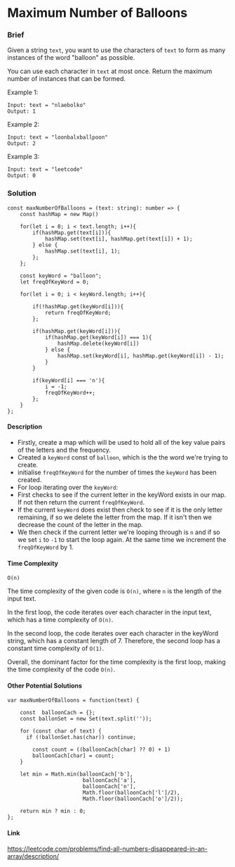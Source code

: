 # Maximum Number of Balloons

### Brief

Given a string `text`, you want to use the characters of `text` to form as many instances of the word "balloon" as possible.

You can use each character in `text` at most once. Return the maximum number of instances that can be formed.

Example 1:

```
Input: text = "nlaebolko"
Output: 1
```

Example 2:

```
Input: text = "loonbalxballpoon"
Output: 2
```

Example 3:

```
Input: text = "leetcode"
Output: 0
```

### Solution

```
const maxNumberOfBalloons = (text: string): number => {
    const hashMap = new Map()

    for(let i = 0; i < text.length; i++){
        if(hashMap.get(text[i])){
            hashMap.set(text[i], hashMap.get(text[i]) + 1);
        } else {
            hashMap.set(text[i], 1);
        };
    };

    const keyWord = "balloon";
    let freqOfKeyWord = 0;

    for(let i = 0; i < keyWord.length; i++){

        if(!hashMap.get(keyWord[i])){
            return freqOfKeyWord;
        };

        if(hashMap.get(keyWord[i])){
            if(hashMap.get(keyWord[i]) === 1){
                hashMap.delete(keyWord[i])
            } else {
                hashMap.set(keyWord[i], hashMap.get(keyWord[i]) - 1);
            }
        }

        if(keyWord[i] === 'n'){
            i = -1;
            freqOfKeyWord++;
        };
    }
};
```

#### Description

- Firstly, create a map which will be used to hold all of the key value pairs of the letters and the frequency.
- Created a `keyWord` const of `balloon`, which is the the word we're trying to create.
- initialise `freqOfKeyWord` for the number of times the `keyWord` has been created.
- For loop iterating over the `keyWord`:
- First checks to see if the current letter in the keyWord exists in our map. If not then return the current `freqOfKeyWord`.
- If the current `keyWord` does exist then check to see if it is the only letter remaining, if so we delete the letter from the map. If it isn't then we decrease the count of the letter in the map.
- We then check if the current letter we're looping through is `n` and if so we set `i` to `-1` to start the loop again. At the same time we increment the `freqOfKeyWord` by 1.

#### Time Complexity

`O(n)`

The time complexity of the given code is `O(n)`, where `n` is the length of the input text.

In the first loop, the code iterates over each character in the input text, which has a time complexity of `O(n)`.

In the second loop, the code iterates over each character in the keyWord string, which has a constant length of 7. Therefore, the second loop has a constant time complexity of `O(1)`.

Overall, the dominant factor for the time complexity is the first loop, making the time complexity of the code `O(n)`.

#### Other Potential Solutions

```
var maxNumberOfBalloons = function(text) {

    const  balloonCach = {};
    const ballonSet = new Set(text.split(''));

    for (const char of text) {
      if (!ballonSet.has(char)) continue;

        const count = ((balloonCach[char] ?? 0) + 1)
        balloonCach[char] = count;
    }

    let min = Math.min(balloonCach['b'],
                        balloonCach['a'],
                        balloonCach['n'],
                        Math.floor(balloonCach['l']/2),
                        Math.floor(balloonCach['o']/2));

    return min ? min : 0;
};
```

#### Link

https://leetcode.com/problems/find-all-numbers-disappeared-in-an-array/description/
